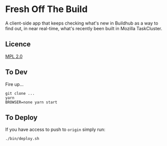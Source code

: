 # Fresh Off The Build

A client-side app that keeps checking what's new in Buildhub as a
way to find out, in near real-time, what's recently been built in
Mozilla TaskCluster.


## Licence

[MPL 2.0](http://www.mozilla.org/MPL/2.0/)

## To Dev

Fire up...

    git clone ...
    yarn
    BROWSER=none yarn start

## To Deploy

If you have access to push to `origin` simply run:

    ./bin/deploy.sh
